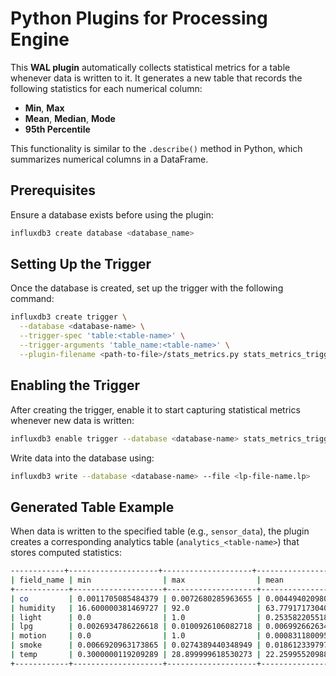 # **Python Plugins for Processing Engine**

This **WAL plugin** automatically collects statistical metrics for a table whenever data is written to it. It generates a new table that records the following statistics for each numerical column:

- **Min**, **Max**  
- **Mean**, **Median**, **Mode**  
- **95th Percentile**  

This functionality is similar to the `.describe()` method in Python, which summarizes numerical columns in a DataFrame.

## **Prerequisites**

Ensure a database exists before using the plugin:

```bash
influxdb3 create database <database_name>
```

## **Setting Up the Trigger**

Once the database is created, set up the trigger with the following command:

```bash
influxdb3 create trigger \
  --database <database-name> \
  --trigger-spec 'table:<table-name>' \
  --trigger-arguments 'table_name:<table-name>' \
  --plugin-filename <path-to-file>/stats_metrics.py stats_metrics_trigger
```

## **Enabling the Trigger**

After creating the trigger, enable it to start capturing statistical metrics whenever new data is written:

```bash
influxdb3 enable trigger --database <database-name> stats_metrics_trigger
```

Write data into the database using:

```bash
influxdb3 write --database <database-name> --file <lp-file-name.lp>
```

## **Generated Table Example**

When data is written to the specified table (e.g., `sensor_data`), the plugin creates a corresponding analytics table (`analytics_<table-name>`) that stores computed statistics:

```bash
------------+--------------------+--------------------+-----------------------+--------------------+--------------------+---------------------+
| field_name | min                | max                | mean                  | median             | mode               | 95th_percentile    |
+------------+--------------------+--------------------+-----------------------+--------------------+--------------------+--------------------+
| co         | 0.0011705085484379 | 0.0072680285963655 | 0.004494020980943046  | 0.0043415449971564 | 0.0014023067180012 | 0.0067827228544403 |
| humidity   | 16.600000381469727 | 92.0               | 63.77917173040387     | 60.70000076293945  | 77.19999694824219  | 79.30000305175781  |
| light      | 0.0                | 1.0                | 0.25358220551831306   | 0.0                | 0.0                | 1.0                |
| lpg        | 0.0026934786226618 | 0.0100926106082718 | 0.0069926626347598594 | 0.006952254607111  | 0.003069572712416  | 0.0096004658551668 |
| motion     | 0.0                | 1.0                | 0.000831180095043637  | 0.0                | 0.0                | 0.0                |
| smoke      | 0.0066920963173865 | 0.0274389440348949 | 0.018612339797727463  | 0.0184269059272954 | 0.0076947918250824 | 0.0260121274822193 |
| temp       | 0.3000000119209289 | 28.899999618530273 | 22.259955209882623    | 22.2               | 22.2               | 27.600000381469727 |
+------------+--------------------+--------------------+-----------------------+--------------------+--------------------+--------------------+
```

